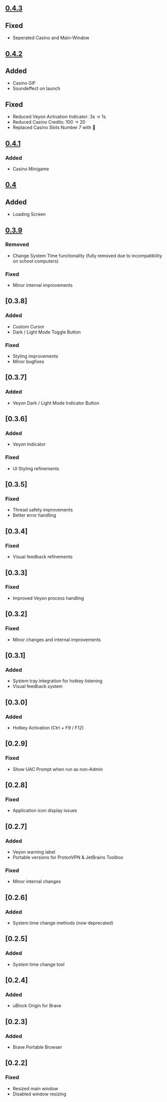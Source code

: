 ## [0.4.3](https://github.com/Androidlate/EAIT-Tool/releases/tag/v0.4.3)
## Fixed
- Seperated Casino and Main-Window
## [0.4.2](https://github.com/Androidlate/EAIT-Tool/releases/tag/v0.4.2)
## Added
- Casino GIF
- Soundeffect on launch
## Fixed
- Reduced Veyon Activation Indicator: 3s -> 1s
- Reduced Casino Credits: 100 -> 20
- Replaced Casino Slots Number 7 with 🎱
## [0.4.1](https://github.com/Androidlate/EAIT-Tool/releases/tag/v0.4.1)
### Added
- Casino Minigame
## [0.4](https://github.com/Androidlate/EAIT-Tool/releases/tag/v0.4)
## Added
- Loading Screen
## [0.3.9](https://github.com/Androidlate/EAIT-Tool/releases/tag/v0.3.9)
### Removed
- Change System Time functionality (fully removed due to incompatibility on school computers)
### Fixed
- Minor internal improvements
## [0.3.8]
### Added
- Custom Cursor
- Dark / Light Mode Toggle Button
### Fixed
- Styling improvements
- Minor bugfixes

## [0.3.7]
### Added
- Veyon Dark / Light Mode Indicator Button

## [0.3.6]
### Added
- Veyon Indicator
### Fixed
- UI Styling refinements

## [0.3.5]
### Fixed
- Thread safety improvements
- Better error handling

## [0.3.4]
### Fixed
- Visual feedback refinements

## [0.3.3]
### Fixed
- Improved Veyon process handling

## [0.3.2]
### Fixed
- Minor changes and internal improvements

## [0.3.1]
### Added
- System tray integration for hotkey listening
- Visual feedback system

## [0.3.0]
### Added
- Hotkey Activation (Ctrl + F9 / F12)

## [0.2.9]
### Fixed
- Show UAC Prompt when run as non-Admin

## [0.2.8]
### Fixed
- Application icon display issues

## [0.2.7]
### Added
- Veyon warning label
- Portable versions for ProtonVPN & JetBrains Toolbox
### Fixed
- Minor internal changes

## [0.2.6]
### Added
- System time change methods (now deprecated)

## [0.2.5]
### Added
- System time change tool

## [0.2.4]
### Added
- uBlock Origin for Brave

## [0.2.3]
### Added
- Brave Portable Browser

## [0.2.2]
### Fixed
- Resized main window
- Disabled window resizing